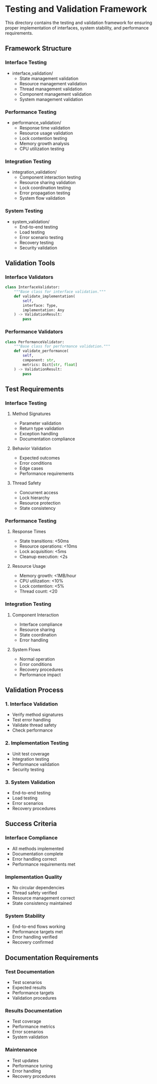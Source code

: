 # Testing and Validation Framework

This directory contains the testing and validation framework for ensuring proper implementation of interfaces, system stability, and performance requirements.

## Framework Structure

### Interface Testing
- interface_validation/
  - State management validation
  - Resource management validation
  - Thread management validation
  - Component management validation
  - System management validation

### Performance Testing
- performance_validation/
  - Response time validation
  - Resource usage validation
  - Lock contention testing
  - Memory growth analysis
  - CPU utilization testing

### Integration Testing
- integration_validation/
  - Component interaction testing
  - Resource sharing validation
  - Lock coordination testing
  - Error propagation testing
  - System flow validation

### System Testing
- system_validation/
  - End-to-end testing
  - Load testing
  - Error scenario testing
  - Recovery testing
  - Security validation

## Validation Tools

### Interface Validators
```python
class InterfaceValidator:
    """Base class for interface validation."""
    def validate_implementation(
        self,
        interface: Type,
        implementation: Any
    ) -> ValidationResult:
        pass
```

### Performance Validators
```python
class PerformanceValidator:
    """Base class for performance validation."""
    def validate_performance(
        self,
        component: str,
        metrics: Dict[str, float]
    ) -> ValidationResult:
        pass
```

## Test Requirements

### Interface Testing
1. Method Signatures
   - Parameter validation
   - Return type validation
   - Exception handling
   - Documentation compliance

2. Behavior Validation
   - Expected outcomes
   - Error conditions
   - Edge cases
   - Performance requirements

3. Thread Safety
   - Concurrent access
   - Lock hierarchy
   - Resource protection
   - State consistency

### Performance Testing
1. Response Times
   - State transitions: <50ms
   - Resource operations: <10ms
   - Lock acquisition: <5ms
   - Cleanup execution: <2s

2. Resource Usage
   - Memory growth: <1MB/hour
   - CPU utilization: <10%
   - Lock contention: <5%
   - Thread count: <20

### Integration Testing
1. Component Interaction
   - Interface compliance
   - Resource sharing
   - State coordination
   - Error handling

2. System Flows
   - Normal operation
   - Error conditions
   - Recovery procedures
   - Performance impact

## Validation Process

### 1. Interface Validation
- Verify method signatures
- Test error handling
- Validate thread safety
- Check performance

### 2. Implementation Testing
- Unit test coverage
- Integration testing
- Performance validation
- Security testing

### 3. System Validation
- End-to-end testing
- Load testing
- Error scenarios
- Recovery procedures

## Success Criteria

### Interface Compliance
- All methods implemented
- Documentation complete
- Error handling correct
- Performance requirements met

### Implementation Quality
- No circular dependencies
- Thread safety verified
- Resource management correct
- State consistency maintained

### System Stability
- End-to-end flows working
- Performance targets met
- Error handling verified
- Recovery confirmed

## Documentation Requirements

### Test Documentation
- Test scenarios
- Expected results
- Performance targets
- Validation procedures

### Results Documentation
- Test coverage
- Performance metrics
- Error scenarios
- System validation

### Maintenance
- Test updates
- Performance tuning
- Error handling
- Recovery procedures
